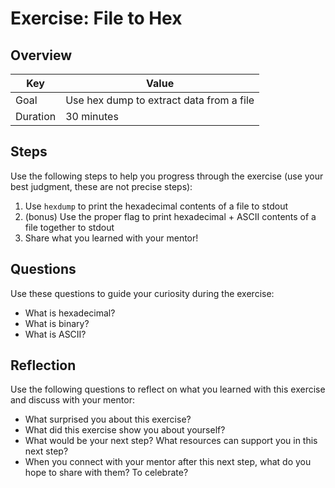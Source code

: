 # Exercise: File to Hex

## Overview

| Key | Value |
| --- | --- |
| Goal | Use hex dump to extract data from a file |
| Duration | 30 minutes |


## Steps

Use the following steps to help you progress through the exercise (use your best judgment, these are not precise steps):

1. Use `hexdump` to print the hexadecimal contents of a file to stdout
2. (bonus) Use the proper flag to print hexadecimal + ASCII contents of a file together to stdout
3. Share what you learned with your mentor!

## Questions

Use these questions to guide your curiosity during the exercise:

- What is hexadecimal?
- What is binary?
- What is ASCII?

## Reflection

Use the following questions to reflect on what you learned with this exercise and discuss with your mentor:

- What surprised you about this exercise?
- What did this exercise show you about yourself?
- What would be your next step? What resources can support you in this next step?
- When you connect with your mentor after this next step, what do you hope to share with them? To celebrate? 


